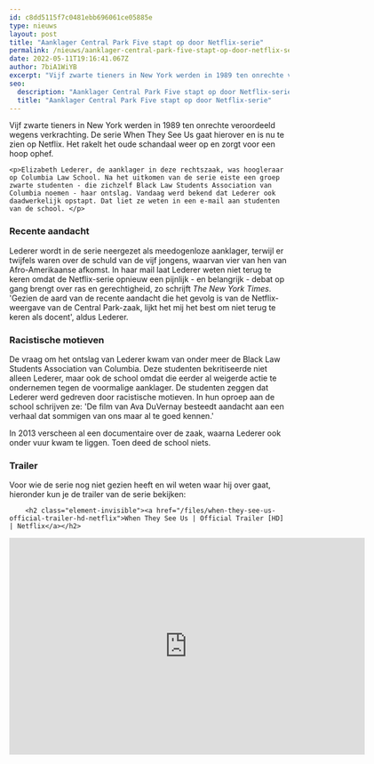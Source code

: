 ```yaml
---
id: c8dd5115f7c0481ebb696061ce05885e
type: nieuws
layout: post
title: "Aanklager Central Park Five stapt op door Netflix-serie"
permalink: /nieuws/aanklager-central-park-five-stapt-op-door-netflix-serie/
date: 2022-05-11T19:16:41.067Z
author: 7biA1WiYB
excerpt: "Vijf zwarte tieners in New York werden in 1989 ten onrechte veroordeeld wegens verkrachting. De serie When They See Us gaat hierover en is nu te zien op Netflix. Het rakelt het oude schandaal weer op en zorgt voor een hoop ophef.   "
seo:
  description: "Aanklager Central Park Five stapt op door Netflix-serie"
  title: "Aanklager Central Park Five stapt op door Netflix-serie"
---
```

Vijf zwarte tieners in New York werden in 1989 ten onrechte veroordeeld wegens verkrachting. De serie When They See Us gaat hierover en is nu te zien op Netflix. Het rakelt het oude schandaal weer op en zorgt voor een hoop ophef.   

    <p>Elizabeth Lederer, de aanklager in deze rechtszaak, was hoogleraar op Columbia Law School. Na het uitkomen van de serie eiste een groep zwarte studenten - die zichzelf Black Law Students Association van Columbia noemen - haar ontslag. Vandaag werd bekend dat Lederer ook daadwerkelijk opstapt. Dat liet ze weten in een e-mail aan studenten van de school. </p>
<h3>Recente aandacht</h3>
<p>Lederer wordt in de serie neergezet als meedogenloze aanklager, terwijl er twijfels waren over de schuld van de vijf jongens, waarvan vier van hen van Afro-Amerikaanse afkomst. In haar mail laat Lederer weten niet terug te keren omdat de Netflix-serie opnieuw een pijnlijk - en belangrijk - debat op gang brengt over ras en gerechtigheid, zo schrijft <em>The New York Times</em>. 'Gezien de aard van de recente aandacht die het gevolg is van de Netflix-weergave van de Central Park-zaak, lijkt het mij het best om niet terug te keren als docent', aldus Lederer.</p>
<h3>Racistische motieven</h3>
<p>De vraag om het ontslag van Lederer kwam van onder meer de Black Law Students Association van Columbia. Deze studenten bekritiseerde niet alleen Lederer, maar ook de school omdat die eerder al weigerde actie te ondernemen tegen de voormalige aanklager. De studenten zeggen dat Lederer werd gedreven door racistische motieven. In hun oproep aan de school schrijven ze: 'De film van Ava DuVernay besteedt aandacht aan een verhaal dat sommigen van ons maar al te goed kennen.'</p>
<p>In 2013 verscheen al een documentaire over de zaak, waarna Lederer ook onder vuur kwam te liggen. Toen deed de school niets.</p>
<h3>Trailer</h3>
<p>Voor wie de serie nog niet gezien heeft en wil weten waar hij over gaat, hieronder kun je de trailer van de serie bekijken: <div class="media media-element-container media-default"><div id="file-537476" class="file file-video file-video-youtube">

        <h2 class="element-invisible"><a href="/files/when-they-see-us-official-trailer-hd-netflix">When They See Us | Official Trailer [HD] | Netflix</a></h2>
    
  
  <div class="content">
    <div class="media-youtube-video media-element file-default media-youtube-1">
  <iframe class="media-youtube-player" width="640" height="390" title="When They See Us | Official Trailer [HD] | Netflix" src="https://www.youtube.com/embed/u3F9n_smGWY?wmode=opaque&controls=" name="When They See Us | Official Trailer [HD] | Netflix" frameborder="0" allowfullscreen="">Video van When They See Us | Official Trailer [HD] | Netflix</iframe>
</div>
  </div>

  
</div>
</div>  

